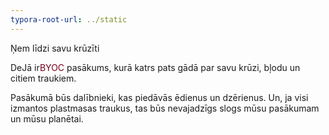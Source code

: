 ```yaml
---
typora-root-url: ../static
---
```


Ņem līdzi savu krūzīti

DeJā ir<span style="color:#77011e;">BYOC</span> pasākums, kurā katrs pats gādā par savu krūzi, bļodu un citiem traukiem.

Pasākumā būs dalībnieki, kas piedāvās ēdienus un dzērienus. Un, ja visi izmantos plastmasas traukus, tas būs nevajadzīgs slogs mūsu pasākumam un mūsu planētai.